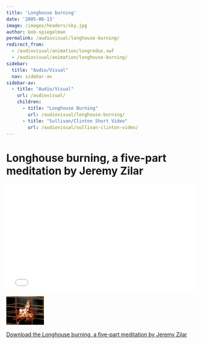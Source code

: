 ```yaml
---
title: 'Longhouse burning'
date: '2005-06-13'
image: /images/headers/sky.jpg
author: bob-spiegelman
permalink: /audiovisual/longhouse-burning/
redirect_from:
  - /audiovisual/animation/longredux.swf
  - /audiovisual/animation/longhouse-burning/
sidebar:
  title: "Audio/Visual"
  nav: sidebar-av
sidebar-av:
  - title: "Audio/Visual"
    url: /audiovisual/
    children:
      - title: "Longhouse Burning"
        url: /audiovisual/longhouse-burning/
      - title: "Sullivan/Clinton Short Video"
        url: /audiovisual/sullivan-clinton-video/
---
```


# Longhouse burning, a five-part meditation by Jeremy Zilar

<style>.embed-container { position: relative; padding-bottom: 56.25%; height: 0; overflow: hidden; max-width: 100%; } .embed-container iframe, .embed-container object, .embed-container embed { position: absolute; top: 0; left: 0; width: 100%; height: 100%; }</style><div class='embed-container'><iframe src='/videos/longredux.mp4' width="960" height="540" style='border:0'></iframe></div>

[![Longhouse on fire thumbnail image](/images/thumbs/thumblong.jpg)](/videos/longredux.mp4)

[Download the Longhouse burning, a five-part meditation by Jeremy Zilar](/videos/longredux.mp4)
